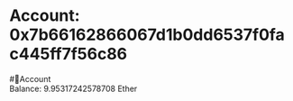 
Account: 0x7b66162866067d1b0dd6537f0fac445ff7f56c86
===================================================
  
#📜Account  
Balance: 9.95317242578708 Ether